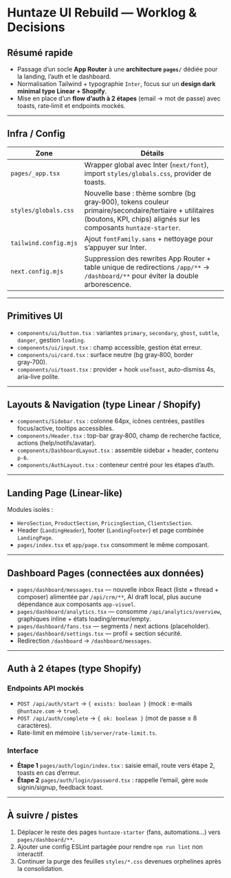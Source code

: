# Huntaze UI Rebuild — Worklog & Decisions

## Résumé rapide

- Passage d’un socle **App Router** à une **architecture `pages/`** dédiée pour la landing, l’auth et le dashboard.
- Normalisation Tailwind + typographie `Inter`, focus sur un **design dark minimal type Linear + Shopify**.
- Mise en place d’un **flow d’auth à 2 étapes** (email → mot de passe) avec toasts, rate‑limit et endpoints mockés.

---

## Infra / Config

| Zone | Détails |
| --- | --- |
| `pages/_app.tsx` | Wrapper global avec Inter (`next/font`), import `styles/globals.css`, provider de toasts. |
| `styles/globals.css` | Nouvelle base : thème sombre (bg gray‑900), tokens couleur primaire/secondaire/tertiaire + utilitaires (boutons, KPI, chips) alignés sur les composants `huntaze-starter`. |
| `tailwind.config.mjs` | Ajout `fontFamily.sans` + nettoyage pour s’appuyer sur Inter. |
| `next.config.mjs` | Suppression des rewrites App Router + table unique de redirections `/app/**` → `/dashboard/**` pour éviter la double arborescence. |

---

## Primitives UI

- `components/ui/button.tsx` : variantes `primary`, `secondary`, `ghost`, `subtle`, `danger`, gestion `loading`.
- `components/ui/input.tsx` : champ accessible, gestion état erreur.
- `components/ui/card.tsx` : surface neutre (bg gray‑800, border gray‑700).
- `components/ui/toast.tsx` : provider + hook `useToast`, auto-dismiss 4s, aria-live polite.

---

## Layouts & Navigation (type Linear / Shopify)

- `components/Sidebar.tsx` : colonne 64px, icônes centrées, pastilles focus/active, tooltips accessibles.
- `components/Header.tsx` : top-bar gray‑800, champ de recherche factice, actions (help/notifs/avatar).
- `components/DashboardLayout.tsx` : assemble sidebar + header, contenu `p-6`.
- `components/AuthLayout.tsx` : conteneur centré pour les étapes d’auth.

---

## Landing Page (Linear-like)

Modules isolés :
- `HeroSection`, `ProductSection`, `PricingSection`, `ClientsSection`.
- Header (`LandingHeader`), footer (`LandingFooter`) et page combinée `LandingPage`.
- `pages/index.tsx` et `app/page.tsx` consomment le même composant.

---

## Dashboard Pages (connectées aux données)

- `pages/dashboard/messages.tsx` — nouvelle inbox React (liste + thread + composer) alimentée par `/api/crm/**`, AI draft local, plus aucune dépendance aux composants `app-visuel`.
- `pages/dashboard/analytics.tsx` — consomme `/api/analytics/overview`, graphiques inline + états loading/erreur/empty.
- `pages/dashboard/fans.tsx` — segments / next actions (placeholder).
- `pages/dashboard/settings.tsx` — profil + section sécurité.
- Redirection `/dashboard` → `/dashboard/messages`.

---

## Auth à 2 étapes (type Shopify)

### Endpoints API mockés

- `POST /api/auth/start` → `{ exists: boolean }` (mock : e-mails `@huntaze.com` → `true`).
- `POST /api/auth/complete` → `{ ok: boolean }` (mot de passe ≥ 8 caractères).
- Rate-limit en mémoire `lib/server/rate-limit.ts`.

### Interface

- **Étape 1** `pages/auth/login/index.tsx` : saisie email, route vers étape 2, toasts en cas d’erreur.
- **Étape 2** `pages/auth/login/password.tsx` : rappelle l’email, gère `mode` signin/signup, feedback toast.

---

## À suivre / pistes

1. Déplacer le reste des pages `huntaze-starter` (fans, automations…) vers `pages/dashboard/**`.
2. Ajouter une config ESLint partagée pour rendre `npm run lint` non interactif.
3. Continuer la purge des feuilles `styles/*.css` devenues orphelines après la consolidation.
